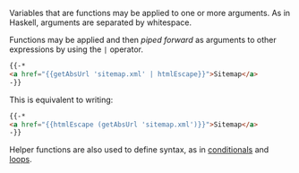 Variables that are functions may be applied to one or more arguments. As in Haskell, arguments are separated by whitespace.

Functions may be applied and then _piped forward_ as arguments to other expressions by using the `|` operator.

```html
{{-*
<a href="{{getAbsUrl 'sitemap.xml' | htmlEscape}}">Sitemap</a>
-}}
```

This is equivalent to writing:

```html
{{-*
<a href="{{htmlEscape (getAbsUrl 'sitemap.xml')}}">Sitemap</a>
-}}
```

Helper functions are also used to define syntax, as in [conditionals](#conditions) and [loops](#loops).
